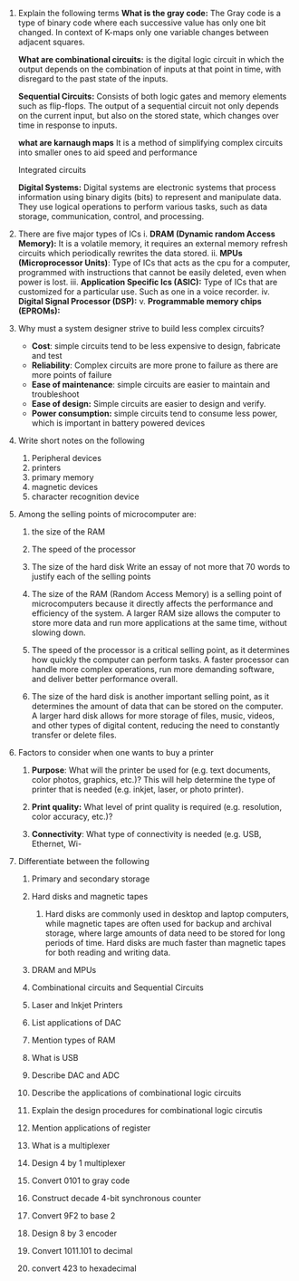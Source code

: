 1. Explain the following terms
	**What is the gray code:** The Gray code is a type of binary code where each successive value has only one bit changed.
	In context of K-maps only one variable changes between adjacent squares. 

	**What are combinational circuits:** is the digital logic circuit in which the output depends on the combination of inputs at that point in time, with disregard to the past state of the inputs. 

	**Sequential Circuits:** Consists of both logic gates and memory elements such as flip-flops. The output of a sequential circuit not only depends on the current input, but also on the stored state, which changes over time in response to inputs.

	**what are karnaugh maps** It is a method of simplifying complex circuits into smaller ones to aid speed and performance

	Integrated circuits

	**Digital Systems:** Digital systems are electronic systems that process information using binary digits (bits) to represent and manipulate data. They use logical operations to perform various tasks, such as data storage, communication, control, and processing.

2.  There are five major types of ICs 
 i. **DRAM (Dynamic random Access Memory):** It is a volatile memory, it requires an external memory refresh circuits which periodically rewrites the data stored. 
 ii. **MPUs (Microprocessor Units)**: Type of ICs that acts as the cpu for a computer, programmed with instructions that cannot be easily deleted, even when power is lost. 
 iii. **Application Specific Ics (ASIC):** Type of ICs that are customized for a particular use. Such as one in a voice recorder. 
 iv. **Digital Signal Processor (DSP):** 
 v. **Programmable memory chips (EPROMs):** 
3. Why must a system designer strive to build less complex circuits?
	- **Cost**: simple circuits tend to be less expensive to design, fabricate and test
	- **Reliability**: Complex circuits are more prone to failure as there are more points of failure
	- **Ease of maintenance**: simple circuits are easier to maintain and troubleshoot
	- **Ease of design:** Simple circuits are easier to design and verify. 
	- **Power consumption:** simple circuits tend to consume less power, which is important in battery powered devices
4. Write short notes on the following
	1. Peripheral devices
	2. printers
	3. primary memory
	4. magnetic devices
	5. character recognition device
5. Among the selling points of microcomputer are:
	1. the size of the RAM
	2. The speed of the processor
	3. The size of the hard disk
	 Write an essay of not more that 70 words to justify each of the selling points
    1. The size of the RAM (Random Access Memory) is a selling point of microcomputers because it directly affects the performance and efficiency of the system. A larger RAM size allows the computer to store more data and run more applications at the same time, without slowing down.
    
	2.  The speed of the processor is a critical selling point, as it determines how quickly the computer can perform tasks. A faster processor can handle more complex operations, run more demanding software, and deliver better performance overall.
    
	3.  The size of the hard disk is another important selling point, as it determines the amount of data that can be stored on the computer. A larger hard disk allows for more storage of files, music, videos, and other types of digital content, reducing the need to constantly transfer or delete files.
6. Factors to consider when one wants to buy a printer
	1.  **Purpose**: What will the printer be used for (e.g. text documents, color photos, graphics, etc.)? This will help determine the type of printer that is needed (e.g. inkjet, laser, or photo printer).
    
	2.  **Print quality:** What level of print quality is required (e.g. resolution, color accuracy, etc.)?
    
	3.  **Connectivity**: What type of connectivity is needed (e.g. USB, Ethernet, Wi-
7. Differentiate between the following
	1. Primary and secondary storage
	2. Hard disks and magnetic tapes
		1. Hard disks are commonly used in desktop and laptop computers, while magnetic tapes are often used for backup and archival storage, where large amounts of data need to be stored for long periods of time. Hard disks are much faster than magnetic tapes for both reading and writing data.
	3. DRAM and MPUs
	4. Combinational circuits and Sequential Circuits
	5. Laser and Inkjet Printers

	6. List applications of DAC
	7. Mention types of RAM
	8. What is USB
	9. Describe DAC and ADC
	10. Describe the applications of combinational logic circuits
	11. Explain the design procedures for combinational logic circutis
	12. Mention applications of register
	13. What is a multiplexer
	14. Design 4 by 1 multiplexer
	15. Convert 0101 to gray code
	16. Construct decade 4-bit synchronous counter
	17. Convert 9F2 to base 2
	18. Design 8 by 3 encoder
	19. Convert 1011.101 to decimal
	20. convert 423 to hexadecimal
		
	





	